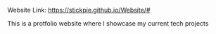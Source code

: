Website Link: https://stickpie.github.io/Website/#

This is a protfolio website where I showcase my current tech projects
